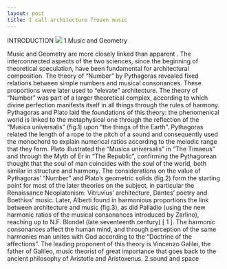 ```yaml
---
layout: post
title: I call architecture frozen music
---
```


INTRODUCTION
 <img src="http://www.davidbowie.com/sites/g/files/g2000002506/f/styles/large/public/201302/1973_sane_cvr_fix_800sq.jpg?itok=h-TUpMU9">
1.Music and Geometry

Music and Geometry are more closely linked than apparent . The interconnected aspects of the two sciences,
since the beginning of theoretical speculation, have been fundamental for architectural composition.
The theory of “Number” by Pythagoras revealed fixed relations between simple numbers and musical consonances.
These proportions were later used to “elevate” architecture. The theory of “Number” was part of a
larger theoretical complex, according to which divine perfection manifests itself in all things through the rules
of harmony. Pythagoras and Plato laid the foundations of this theory: the phenomenical world is linked to
the metaphysical one through the reflection of the “Musica universalis” (fig.1) upon “the things of the Earth”.
Pythagoras related the length of a rope to the pitch of a sound and consequently used the monochord to explain
numerical ratios according to the melodic range that they form. Plato illustrated the “Musica universalis”
in “The Timaeus” and through the Myth of Er in “The Republic”, confirming the Pythagorean thought that the
soul of man coincides with the soul of the world, both similar in structure and harmony. The considerations on
the value of Pythagoras’ “Number” and Plato’s geometric solids (fig.2) form the starting point for most of the
later theories on the subject, in particular the Renaissance Neoplatonism: Vitruvius’ architecture, Dantes’ poetry
and Boethius’ music. Later, Alberti found in harmonious proportions the link between architecture and music
(fig.3), as did Palladio (using the new harmonic ratios of the musical consonances introduced by Zarlino),
reaching up to N.F. Blondel (late seventeenth century) [ 1 ].
The harmonic consonances affect the human mind, and through perception of the same harmonies man unites
with God according to the “Doctrine of the affections”. The leading proponent of this theory is Vincenzo Galilei,
the father of GaIileo, music theorist of great importance that goes back to the ancient philosophy of Aristotle
and Aristoxenus.
2.sound and space
